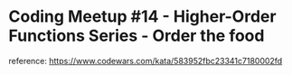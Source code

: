 # Coding Meetup #14 - Higher-Order Functions Series - Order the food

reference: https://www.codewars.com/kata/583952fbc23341c7180002fd